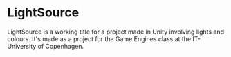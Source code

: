 # LightSource
LightSource is a working title for a project made in Unity involving lights and colours. It's made as a project for the Game Engines class at the IT-University of Copenhagen.
